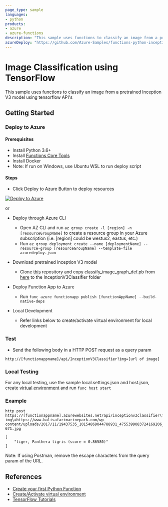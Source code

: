 ```yaml
---
page_type: sample
languages:
- python
products:
- azure
- azure-functions
description: "This sample uses functions to classify an image from a pretrained Inception V3 model using tensorflow APIs."
azureDeploy: "https://github.com/Azure-Samples/functions-python-inceptionv3-inference/blob/master/azuredeploy.json"
---
```


# Image Classification using TensorFlow

This sample uses functions to classify an image from a pretrained Inception V3 model using tensorflow API's

## Getting Started

### Deploy to Azure

#### Prerequisites

- Install Python 3.6+
- Install [Functions Core Tools](https://docs.microsoft.com/azure/azure-functions/functions-run-local#v2)
- Install Docker
- Note: If run on Windows, use Ubuntu WSL to run deploy script

#### Steps

- Click Deploy to Azure Button to deploy resources

[![Deploy to Azure](http://azuredeploy.net/deploybutton.png)](https://azuredeploy.net/)

or

- Deploy through Azure CLI
    - Open AZ CLI and run ```az group create -l [region] -n [resourceGroupName]``` to create a resource group in your Azure subscription (i.e. [region] could be westus2, eastus, etc.)
    - Run ```az group deployment create --name [deploymentName] --resource-group [resourceGroupName] --template-file azuredeploy.json```

- Download pretrained inception V3 model
  - Clone [this](https://github.com/taey16/tf.git) repository and copy classify_image_graph_def.pb from [here](https://github.com/taey16/tf/tree/master/imagenet) to the InceptionV3Classifier folder

- Deploy Function App to Azure
  - Run `func azure functionapp publish [functionAppName] --build-native-deps` 

- Local Development
  - Refer links below to create/activate virtual environment for local development

### Test

- Send the following body in a HTTP POST request as a query param

```http
http://[functionappname]/api/InceptionV3Classifier?img=[url of image]
```

### Local Testing

For any local testing, use the sample local.settings.json and host.json, create [virtual environment](https://docs.microsoft.com/en-us/azure/azure-functions/functions-create-first-function-python#create-and-activate-a-virtual-environment) and run `func host start`

### Example

```http
http post https://[functionappname].azurewebsites.net/api/inceptionv3classifier\?img\=https://www.balisafarimarinepark.com/wp-content/uploads/2017/11/19437535_10154869044788931_4755399083724169206_n-671.jpg

[
    "tiger, Panthera tigris (score = 0.86580)"
]
```

Note: If using Postman, remove the escape characters from the query param of the URL.

## References

- [Create your first Python Function](https://docs.microsoft.com/azure/azure-functions/functions-create-first-function-python)
- [Create/Activate virtual environment](https://docs.microsoft.com/azure/azure-functions/functions-create-first-function-python#create-and-activate-a-virtual-environment)
- [TensorFlow Tutorials](https://www.tensorflow.org/tutorials/)

